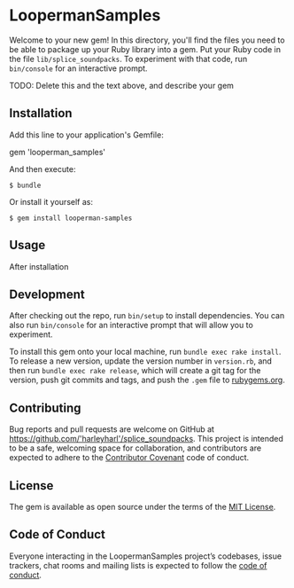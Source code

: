 # LoopermanSamples

Welcome to your new gem! In this directory, you'll find the files you need to be able to package up your Ruby library into a gem. Put your Ruby code in the file `lib/splice_soundpacks`. To experiment with that code, run `bin/console` for an interactive prompt.

TODO: Delete this and the text above, and describe your gem

## Installation

Add this line to your application's Gemfile:

gem 'looperman_samples'

And then execute:

    $ bundle

Or install it yourself as:

    $ gem install looperman-samples

## Usage

After installation

## Development

After checking out the repo, run `bin/setup` to install dependencies. You can also run `bin/console` for an interactive prompt that will allow you to experiment.

To install this gem onto your local machine, run `bundle exec rake install`. To release a new version, update the version number in `version.rb`, and then run `bundle exec rake release`, which will create a git tag for the version, push git commits and tags, and push the `.gem` file to [rubygems.org](https://rubygems.org).

## Contributing

Bug reports and pull requests are welcome on GitHub at https://github.com/'harleyharl'/splice_soundpacks. This project is intended to be a safe, welcoming space for collaboration, and contributors are expected to adhere to the [Contributor Covenant](http://contributor-covenant.org) code of conduct.

## License

The gem is available as open source under the terms of the [MIT License](https://opensource.org/licenses/MIT).

## Code of Conduct

Everyone interacting in the LoopermanSamples project’s codebases, issue trackers, chat rooms and mailing lists is expected to follow the [code of conduct](https://github.com/harleyharl/looperman_samples/blob/master/CODE_OF_CONDUCT.md).
